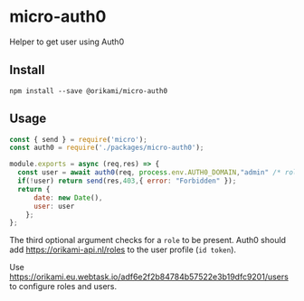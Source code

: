 # micro-auth0

Helper to get user using Auth0

## Install
```
npm install --save @orikami/micro-auth0
```

## Usage

```js
const { send } = require('micro');
const auth0 = require('./packages/micro-auth0');

module.exports = async (req,res) => {
  const user = await auth0(req, process.env.AUTH0_DOMAIN,"admin" /* role, optional */);
  if(!user) return send(res,403,{ error: "Forbidden" });
  return {
      date: new Date(),
      user: user
    };
};
```

The third optional argument checks for a `role` to be present. Auth0 should
 add https://orikami-api.nl/roles to the user profile (`id token`).

Use https://orikami.eu.webtask.io/adf6e2f2b84784b57522e3b19dfc9201/users to configure roles and users.
